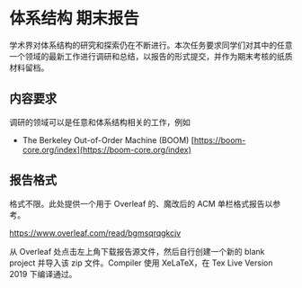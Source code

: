 # 体系结构 期末报告

学术界对体系结构的研究和探索仍在不断进行。本次任务要求同学们对其中的任意一个领域的最新工作进行调研和总结，以报告的形式提交，并作为期末考核的纸质材料留档。

## 内容要求

调研的领域可以是任意和体系结构相关的工作，例如

- The Berkeley Out-of-Order Machine (BOOM) [https://boom-core.org/index](https://boom-core.org/index)

## 报告格式

格式不限。此处提供一个用于 Overleaf 的、魔改后的 ACM 单栏格式报告以参考。

https://www.overleaf.com/read/bgmsqrqgkcjv

从 Overleaf 处点击左上角下载报告源文件，然后自行创建一个新的 blank project 并导入该 zip 文件。Compiler 使用 XeLaTeX，在 Tex Live Version 2019 下编译通过。
